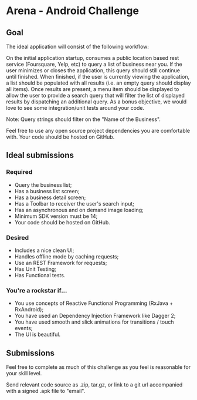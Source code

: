 # Arena - Android Challenge

## Goal

The ideal application will consist of the following workflow:

On the initial application startup, consumes a public location based rest service (Foursquare, Yelp, etc) to query a list of business near you. If the user minimizes or closes the application, this query should still continue until finished. When finished, if the user is currently viewing the application, a list should be populated with all results (i.e. an empty query should display all items). Once results are present, a menu item should be displayed to allow the user to provide a search query that will filter the list of displayed results by dispatching an additional query. As a bonus objective, we would love to see some integration/unit tests around your code.

Note: Query strings should filter on the "Name of the Business".

Feel free to use any open source project dependencies you are comfortable with. Your code should be hosted on GitHub.

## Ideal submissions

### Required

- Query the business list;
- Has a business list screen;
- Has a business detail screen;
- Has a Toolbar to receiver the user's search input;
- Has an asynchronous and on demand image loading;
- Minimum SDK version must be 14;
- Your code should be hosted on GitHub.

### Desired

- Includes a nice clean UI;
- Handles offline mode by caching requests;
- Use an REST Framework for requests;
- Has Unit Testing;
- Has Functional tests.

### You're a rockstar if...

- You use concepts of Reactive Functional Programming (RxJava + RxAndroid);
- You have used an Dependency Injection Framework like Dagger 2;
- You have used smooth and slick animations for transitions / touch events;
- The UI is beautiful.

## Submissions

Feel free to complete as much of this challenge as you feel is reasonable for your skill level.

Send relevant code source as .zip, tar.gz, or link to a git url accompanied with a signed .apk file to "email".
